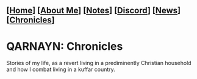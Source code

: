 <link rel="icon" href="favicon.ico">
<link rel="stylesheet" href="https://dhulqarnayn.github.io/qarnayn/index.css">

## [[Home](index.md)] [[About Me](ABOUT.md)] [[Notes](NOTES.md)] [[Discord](DISCORD.md)] [[News](news.md)] [[Chronicles](chronicles.md)]

# QARNAYN: Chronicles
Stories of my life, as a revert living in a prediminently Christian household and how I combat living in a kuffar country.
